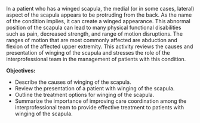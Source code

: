 In a patient who has a winged scapula, the medial (or in some cases, lateral) aspect of the scapula appears to be protruding from the back. As the name of the condition implies, it can create a winged appearance. This abnormal position of the scapula can lead to many physical functional disabilities such as pain, decreased strength, and range of motion disruptions. The ranges of motion that are most commonly affected are abduction and flexion of the affected upper extremity. This activity reviews the causes and presentation of winging of the scapula and stresses the role of the interprofessional team in the management of patients with this condition.

**Objectives:**
- Describe the causes of winging of the scapula.
- Review the presentation of a patient with winging of the scapula.
- Outline the treatment options for winging of the scapula.
- Summarize the importance of improving care coordination among the interprofessional team to provide effective treatment to patients with winging of the scapula.